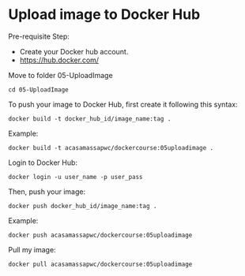 # Upload image to Docker Hub

Pre-requisite Step:
- Create your Docker hub account. 
- https://hub.docker.com/

Move to folder 05-UploadImage

`cd 05-UploadImage`

To push your image to Docker Hub, first create it following this syntax:

`docker build -t docker_hub_id/image_name:tag .`

Example:

`docker build -t acasamassapwc/dockercourse:05uploadimage .`

Login to Docker Hub:

`docker login -u user_name -p user_pass`

Then, push your image:

`docker push docker_hub_id/image_name:tag .`

Example:

`docker push acasamassapwc/dockercourse:05uploadimage`

Pull my image:

`docker pull acasamassapwc/dockercourse:05uploadimage`

